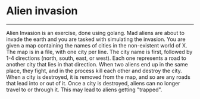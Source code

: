 # Alien invasion

---
Alien Invasion is an exercise, done using golang. Mad aliens are about to invade the earth and you are tasked with simulating the invasion. You are given a map containing the names of cities in the non-existent world of X. The map is in a file, with one city per line. The city name is first, followed by 1-4 directions (north, south, east, or west). Each one represents a road to another city that lies in that direction. When two aliens end up in the same place, they fight, and in the process kill each other and destroy the city. When a city is destroyed, it is removed from the map, and so are any roads that lead into or out of it. Once a city is destroyed, aliens can no longer travel to or through it. This may lead to aliens getting "trapped".